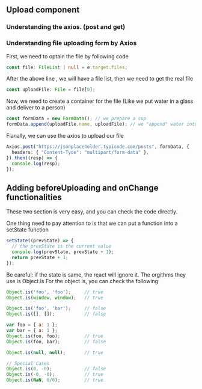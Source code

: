 ## Upload component

### Understanding the axios. (post and get)

### Understanding file uploading form by Axios

First, we need to optain the file by following code

```typescript
const file: FileList | null = e.target.files;
```

After the above line , we will have a file list, then we need to get the real file

```typescript
const uploadFile: File = file[0];
```

Now, we need to create a container for the file (Like we put water in a glass and deliver to a person)

```typescript
const formData = new FormData(); // we prepare a cup
formData.append(uploadFile.name, uploadFile); // we "append" water into the cup
```

Fianally, we can use the axios to upload our file

```typescript
Axios.post("https://jsonplaceholder.typicode.com/posts", formData, {
  headers: { "Content-Tyoe": "multipart/form-data" },
}).then((resp) => {
  console.log(resp);
});
```

## Adding beforeUploading and onChange functionalities

These two section is very easy, and you can check the code directly.

One thing need to pay attention to is that we can put a function into a setState function

```typescript
setState((prevState) => {
  // the prevState is the current value
  console.log(prevState, prevState + 1);
  return prevState + 1;
});
```
Be careful: if the state is same, the react will ignore it.
The orgithms they use is Object.is
For the object is, 
you can check the following 
``` javascript
Object.is('foo', 'foo');     // true
Object.is(window, window);   // true

Object.is('foo', 'bar');     // false
Object.is([], []);           // false

var foo = { a: 1 };
var bar = { a: 1 };
Object.is(foo, foo);         // true
Object.is(foo, bar);         // false

Object.is(null, null);       // true

// Special Cases
Object.is(0, -0);            // false
Object.is(-0, -0);           // true
Object.is(NaN, 0/0);         // true
```
